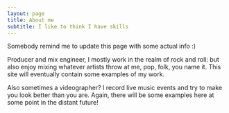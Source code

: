 ```yaml
---
layout: page
title: About me
subtitle: I like to think I have skills
---
```


Somebody remind me to update this page with some actual info :)

Producer and mix engineer, I mostly work in the realm of rock and roll: but also enjoy mixing whatever artists throw at me, pop, folk, you name it. This site will eventually contain some examples of my work.

Also sometimes a videographer? I record live music events and try to make you look better than you are. Again, there will be some examples here at some point in the distant future!